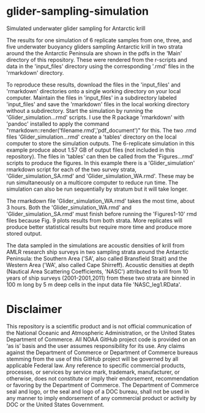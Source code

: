 # glider-sampling-simulation
Simulated underwater glider sampling for Antarctic krill

The results for one simulation of 6 replicate samples from one, three, and five underwater buoyancy gliders sampling Antarctic krill in two strata around the the Antarctic Peninsula are shown in the pdfs in the 'Main' directory of this repository. These were rendered from the r-scripts and data in the 'input_files' directory using the corresponding '.rmd' files in the 'rmarkdown' directory. 

To reproduce these results, download the files in the 'input_files' and 'rmarkdown' directories onto a single working directory on your local computer. Maintain the files in 'input_files' in a subdirectory labeled 'input_files' and save the 'rmarkdown' files in the local working directory without a subdirectory. Start the simulation by running the 'Glider_simulation...rmd' scripts. I use the R package 'rmarkdown' with 'pandoc' installed to apply the command "rmarkdown::render('filename.rmd','pdf_document')" for this. The two .rmd files 'Glider_simulation...rmd' create a 'tables' directory on the local computer to store the simulation outputs. The 6-replicate simulation in this example produce about 1.57 GB of output files (not included in this repository). The files in 'tables' can then be called from the 'Figures...rmd' scripts to produce the figures. In this example there is a 'Glider_simulation' rmarkdown script for each of the two survey strata, 'Glider_simulation_SA.rmd' and 'Glider_simulation_WA.rmd'. These may be run simultaneously on a multicore computer to reduce run time. The simulation can also be run sequentially by stratum but it will take longer.  

The rmarkdown file 'Glider_simulation_WA.rmd' takes the most time, about 3 hours. Both the 'Glider_simulation_WA.rmd' and 'Glider_simulation_SA.rmd' must finish before running the 'Figures1-10' rmd files because Fig. 9 plots results from both strata. More replicates will produce better statistical results but require more time and produce more stored output. 

The data sampled in the simulations are acoustic densities of krill from AMLR research ship surveys in two sampling strata around the Antarctic Peninsula: the Southern Area ('SA', also called Bransfield Strait) and the Western Area ('WA', also called Cape Shirreff). Acoustic densities at depth (Nautical Area Scattering Coefficients, 'NASC') attributed to krill from 10 years of ship surveys (2001-2001,2011) from these two strata are binned in 100 m long by 5 m deep cells in the input data file 'NASC_leg1.RData'.

# Disclaimer

This repository is a scientific product and is not official communication of the National Oceanic and Atmospheric Administration, or the United States Department of Commerce. All NOAA GitHub project code is provided on an ‘as is’ basis and the user assumes responsibility for its use. Any claims against the Department of Commerce or Department of Commerce bureaus stemming from the use of this GitHub project will be governed by all applicable Federal law. Any reference to specific commercial products, processes, or services by service mark, trademark, manufacturer, or otherwise, does not constitute or imply their endorsement, recommendation or favoring by the Department of Commerce. The Department of Commerce seal and logo, or the seal and logo of a DOC bureau, shall not be used in any manner to imply endorsement of any commercial product or activity by DOC or the United States Government.
